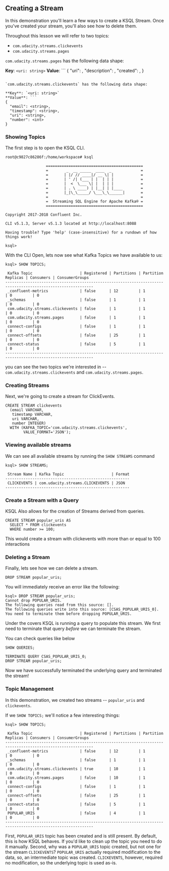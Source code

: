 ## Creating a Stream

In this demonstration you'll learn a few ways to create a KSQL Stream. Once you've created your
stream, you'll also see how to delete them.

Throughout this lesson we will refer to two topics:

* `com.udacity.streams.clickevents`
* `com.udacity.streams.pages`

`com.udacity.streams.pages` has the following data shape:

**Key**: `<uri: string>`
**Value**: ```
{
  "uri": <string>,
  "description": <string>,
  "created": <string>,
}
```

`com.udacity.streams.clickevents` has the following data shape:

**Key**: `<uri: string>`
**Value**: ```
{
  "email": <string>,
  "timestamp": <string>,
  "uri": <string>,
  "number": <int>
}
```

### Showing Topics

The first step is to open the KSQL CLI.

```
root@c9827c86286f:/home/workspace# ksql

                  ===========================================
                  =        _  __ _____  ____  _             =
                  =       | |/ // ____|/ __ \| |            =
                  =       | ' /| (___ | |  | | |            =
                  =       |  <  \___ \| |  | | |            =
                  =       | . \ ____) | |__| | |____        =
                  =       |_|\_\_____/ \___\_\______|       =
                  =                                         =
                  =  Streaming SQL Engine for Apache Kafka® =
                  ===========================================

Copyright 2017-2018 Confluent Inc.

CLI v5.1.3, Server v5.1.3 located at http://localhost:8088

Having trouble? Type 'help' (case-insensitive) for a rundown of how things work!

ksql>
```

With the CLI Open, lets now see what Kafka Topics we have available to us:

```
ksql> SHOW TOPICS;

 Kafka Topic                     | Registered | Partitions | Partition Replicas | Consumers | ConsumerGroups
-------------------------------------------------------------------------------------------------------------
 _confluent-metrics              | false      | 12         | 1                  | 0         | 0
 _schemas                        | false      | 1          | 1                  | 0         | 0
 com.udacity.streams.clickevents | false      | 1          | 1                  | 0         | 0
 com.udacity.streams.pages       | false      | 1          | 1                  | 0         | 0
 connect-configs                 | false      | 1          | 1                  | 0         | 0
 connect-offsets                 | false      | 25         | 1                  | 0         | 0
 connect-status                  | false      | 5          | 1                  | 0         | 0
-------------------------------------------------------------------------------------------------------------
```

you can see the two topics we're interested in -- `com.udacity.streams.clickevents` and `com.udacity.streams.pages`.

### Creating Streams

Next, we're going to create a stream for ClickEvents.

```
CREATE STREAM clickevents
  (email VARCHAR,
   timestamp VARCHAR,
   uri VARCHAR,
   number INTEGER)
  WITH (KAFKA_TOPIC='com.udacity.streams.clickevents',
        VALUE_FORMAT='JSON');
```

### Viewing available streams

We can see all available streams by running the `SHOW STREAMS` command

```
ksql> SHOW STREAMS;

 Stream Name | Kafka Topic                     | Format
-------------------------------------------------------
 CLICKEVENTS | com.udacity.streams.CLICKEVENTS | JSON
-------------------------------------------------------
```

### Create a Stream with a Query

KSQL Also allows for the creation of Streams derived from queries.

```
CREATE STREAM popular_uris AS
  SELECT * FROM clickevents
  WHERE number >= 100;
```

This would create a stream with clickevents with more than or equal to 100 interactions

### Deleting a Stream

Finally, lets see how we can delete a stream.

```
DROP STREAM popular_uris;
```

You will immediately receive an error like the following:

```
ksql> DROP STREAM popular_uris;
Cannot drop POPULAR_URIS.
The following queries read from this source: [].
The following queries write into this source: [CSAS_POPULAR_URIS_0].
You need to terminate them before dropping POPULAR_URIS.
```

Under the covers KSQL is running a query to populate this stream. We first need to
terminate that query _before_ we can terminate the stream.

You can check queries like below
```
SHOW QUERIES;
```
```
TERMINATE QUERY CSAS_POPULAR_URIS_0;
DROP STREAM popular_uris;
```

Now we have successfully terminated the underlying query and terminated the stream!

### Topic Management

In this demonstration, we created two streams -- `popular_uris` and `clickevents`.

If we `SHOW TOPICS;` we'll notice a few interesting things:

```
ksql> SHOW TOPICS;

 Kafka Topic                     | Registered | Partitions | Partition Replicas | Consumers | ConsumerGroups
-------------------------------------------------------------------------------------------------------------
 _confluent-metrics              | false      | 12         | 1                  | 0         | 0
 _schemas                        | false      | 1          | 1                  | 0         | 0
 com.udacity.streams.clickevents | true       | 10         | 1                  | 0         | 0
 com.udacity.streams.pages       | false      | 10         | 1                  | 0         | 0
 connect-configs                 | false      | 1          | 1                  | 0         | 0
 connect-offsets                 | false      | 25         | 1                  | 0         | 0
 connect-status                  | false      | 5          | 1                  | 0         | 0
 POPULAR_URIS                    | false      | 4          | 1                  | 0         | 0
-------------------------------------------------------------------------------------------------------------
```

First, `POPULAR_URIS` topic has been created and is still present. By default, this is how
KSQL behaves. If you'd like to clean up the topic you need to do it manually. Second, why was a
`POPULAR_URIS` topic created, but not one for the stream `CLICKEVENTS`? `POPULAR_URIS`
actually required modification to the data, so, an intermediate topic was created. `CLICKEVENTS`,
however, required no modification, so the underlying topic is used as-is.

